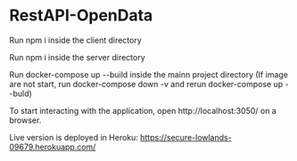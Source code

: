 # RestAPI-OpenData
Run npm i inside the client directory

Run npm i inside the server directory

Run docker-compose up --build inside the mainn project directory
(If image are not start, run docker-compose down -v and rerun docker-compose up --buld)

To start interacting with the application, open http://localhost:3050/ on a browser.


Live version is deployed in Heroku: https://secure-lowlands-09679.herokuapp.com/

